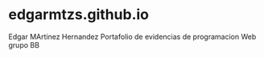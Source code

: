 # edgarmtzs.github.io
Edgar MArtinez Hernandez
Portafolio de evidencias de programacion Web grupo BB
